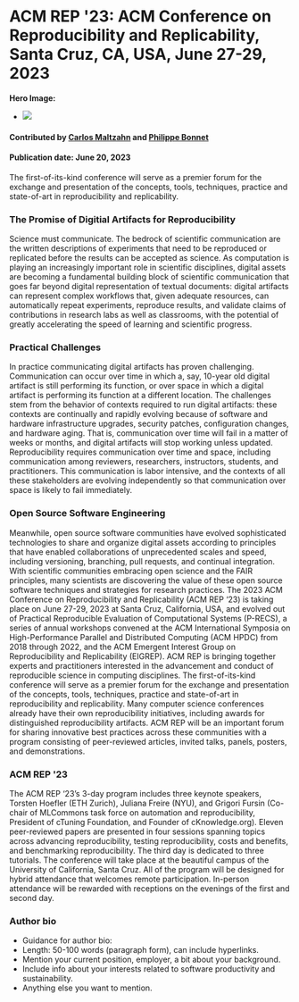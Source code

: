 # ACM REP '23: ACM Conference on Reproducibility and Replicability, Santa Cruz, CA, USA, June 27-29, 2023

**Hero Image:**

 - <img src='../../images/haybarn.png' />
 
#### Contributed by [Carlos Maltzahn](https://github.com/carlosmalt) and [Philippe Bonnet](https://github.com/bonnet-p)

#### Publication date: June 20, 2023

The first-of-its-kind conference will serve as a premier forum for the exchange and presentation of the concepts, tools, techniques, practice and state-of-art in reproducibility and replicability.

### The Promise of Digitial Artifacts for Reproducibility

Science must communicate. The bedrock of scientific communication are the written descriptions of experiments that need to be reproduced or replicated before the results can be accepted as science. As computation is playing an increasingly important role in scientific disciplines, digital assets are becoming a fundamental building block of scientific communication that goes far beyond digital representation of textual documents: digital artifacts can represent complex workflows that, given adequate resources, can automatically repeat experiments, reproduce results, and validate claims of contributions in research labs as well as classrooms, with the potential of greatly accelerating the speed of learning and scientific progress.   

### Practical Challenges

In practice communicating digital artifacts has proven challenging. Communication can occur over time in which a, say, 10-year old digital artifact is still performing its function, or over space in which a digital artifact is performing its function at a different location. The challenges stem from the behavior of contexts required to run digital artifacts: these contexts are continually and rapidly evolving because of software and hardware infrastructure upgrades, security patches, configuration changes, and hardware aging. That is, communication over time will fail in a matter of weeks or months, and digital artifacts will stop working unless updated. Reproducibility requires communication over time and space, including communication among reviewers, researchers, instructors, students, and practitioners. This communication is labor intensive, and the contexts of all these stakeholders are evolving independently so that communication over space is likely to fail immediately.  

### Open Source Software Engineering

Meanwhile, open source software communities have evolved sophisticated technologies to share and organize digital assets according to principles that have enabled collaborations of unprecedented scales and speed, including versioning, branching, pull requests, and continual integration. With scientific communities embracing open science and the FAIR principles, many scientists are discovering the value of these open source software techniques and strategies for research practices. 
The 2023 ACM Conference on Reproducibility and Replicability (ACM REP ‘23) is taking place on June 27-29, 2023 at Santa Cruz, California, USA, and evolved out of Practical Reproducible Evaluation of Computational Systems (P-RECS), a series of annual workshops convened at the ACM International Symposia on High-Performance Parallel and Distributed Computing (ACM HPDC) from 2018 through 2022, and the ACM Emergent Interest Group on Reproducibility and Replicability (EIGREP). ACM REP is bringing together experts and practitioners interested in the advancement and conduct of reproducible science in computing disciplines. The first-of-its-kind conference will serve as a premier forum for the exchange and presentation of the concepts, tools, techniques, practice and state-of-art in reproducibility and replicability. Many computer science conferences already have their own reproducibility initiatives, including awards for distinguished reproducibility artifacts. ACM REP will be an important forum for sharing innovative best practices across these communities with a program consisting of peer-reviewed articles, invited talks, panels, posters, and demonstrations.  

### ACM REP '23

The ACM REP ‘23’s 3-day program includes three keynote speakers, Torsten Hoefler (ETH Zurich), Juliana Freire (NYU), and Grigori Fursin (Co-chair of MLCommons task force on automation and reproducibility, President of cTuning Foundation, and Founder of cKnowledge.org). Eleven peer-reviewed papers are presented in four sessions spanning topics across advancing reproducibility, testing reproducibility, costs and benefits, and benchmarking reproducibility. The third day is dedicated to three tutorials. The conference will take place at the beautiful campus of the University of California, Santa Cruz. All of the program will be designed for hybrid attendance that welcomes remote participation. In-person attendance will be rewarded with receptions on the evenings of the first and second day.

### Author bio

- Guidance for author bio:
- Length: 50-100 words (paragraph form), can include hyperlinks.  
- Mention your current position, employer, a bit about your background. 
- Include info about your interests related to software productivity and sustainability.
- Anything else you want to mention.


<!---
Publish: No
Categories: reliability
Topics: testing
Tags: bssw-blog-article
Level: 2
Prerequisites: default
Aggregate: none
--->
